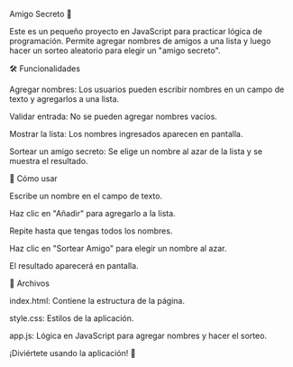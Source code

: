 Amigo Secreto 🎁

Este es un pequeño proyecto en JavaScript para practicar lógica de programación. Permite agregar nombres de amigos a una lista y luego hacer un sorteo aleatorio para elegir un "amigo secreto".

🛠 Funcionalidades

Agregar nombres: Los usuarios pueden escribir nombres en un campo de texto y agregarlos a una lista.

Validar entrada: No se pueden agregar nombres vacíos.

Mostrar la lista: Los nombres ingresados aparecen en pantalla.

Sortear un amigo secreto: Se elige un nombre al azar de la lista y se muestra el resultado.

🚀 Cómo usar

Escribe un nombre en el campo de texto.

Haz clic en "Añadir" para agregarlo a la lista.

Repite hasta que tengas todos los nombres.

Haz clic en "Sortear Amigo" para elegir un nombre al azar.

El resultado aparecerá en pantalla.

📂 Archivos

index.html: Contiene la estructura de la página.

style.css: Estilos de la aplicación.

app.js: Lógica en JavaScript para agregar nombres y hacer el sorteo.

¡Diviértete usando la aplicación! 🎉
